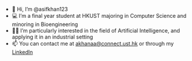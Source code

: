 - 👋 Hi, I’m @asifkhan123
- 💻 I’m a final year student at HKUST majoring in Computer Science and minoring in Bioengineering 
- 👨‍💻 I’m particularly interested in the field of Artificial Intelligence, and applying it in an industrial setting
- 📫 You can contact me at akhanaa@connect.ust.hk or through my [LinkedIn](https://www.linkedin.com/in/asifkhan12/)
